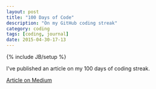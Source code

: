 ```yaml
---
layout: post
title: "100 Days of Code"
description: "On my GitHub coding streak"
category: coding
tags: [coding, journal]
date: 2015-04-30-17-13
---
```

{% include JB/setup %}

I've published an article on my 100 days of coding streak.

<a href="https://medium.com/@richlitt/100-days-of-code-5e9a4dc6d56b">Article on Medium</a>